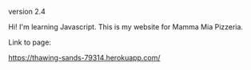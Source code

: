 version 2.4

Hi! I'm learning Javascript. This is my website for Mamma Mia Pizzeria.

Link to page:

https://thawing-sands-79314.herokuapp.com/